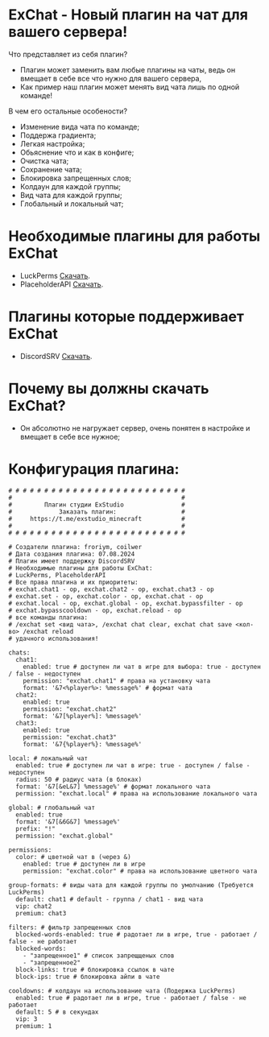 # ExChat - Новый плагин на чат для вашего сервера!

Что представляет из себя плагин?
- Плагин может заменить вам любые плагины на чаты, ведь он вмещает в себе все что нужно для вашего сервера,
- Как пример наш плагин может менять вид чата лишь по одной команде!

В чем его остальные особености?
- Изменение вида чата по команде;
- Поддержа градиента;
- Легкая настройка;
- Обьяснение что и как в конфиге;
- Очистка чата;
- Сохранение чата;
- Блокировка запрещенных слов;
- Колдаун для каждой группы;
- Вид чата для каждой группы;
- Глобальный и локальный чат;

# Необходимые плагины для работы ExChat
- LuckPerms [Скачать](https://luckperms.net/download).
- PlaceholderAPI [Скачать](https://www.spigotmc.org/resources/placeholderapi.6245/).

# Плагины которые поддерживает ExChat
- DiscordSRV [Скачать](https://www.spigotmc.org/resources/discordsrv.18494/).

# Почему вы должны скачать ExChat?
- Он абсолютно не нагружает сервер, очень понятен в настройке и вмещает в себе все нужное;

# Конфигурация плагина:
```
# # # # # # # # # # # # # # # # # # # # # # # # #
#                                               #
#         Плагин студии ExStudio                #
#             Заказать плагин:                  #
#     https://t.me/exstudio_minecraft           #
#                                               #
# # # # # # # # # # # # # # # # # # # # # # # # #

# Создатели плагина: froriym, coilwer
# Дата создания плагина: 07.08.2024
# Плагин имеет поддержку DiscordSRV
# Необходимые плагины для работы ExChat:
# LuckPerms, PlaceholderAPI
# Все права плагина и их приоритеты:
# exchat.chat1 - op, exchat.chat2 - op, exchat.chat3 - op
# exchat.set - op, exchat.color - op, exchat.chat - op
# exchat.local - op, exchat.global - op, exchat.bypassfilter - op
# exchat.bypasscooldown - op, exchat.reload - op
# все команды плагина:
# /exchat set <вид чата>, /exchat chat clear, exchat chat save <кол-во> /exchat reload
# удачного использования!

chats:
  chat1:
    enabled: true # доступен ли чат в игре для выбора: true - доступен / false - недоступен
    permission: "exchat.chat1" # права на установку чата
    format: '&7<%player%>: %message%' # формат чата
  chat2:
    enabled: true
    permission: "exchat.chat2"
    format: '&7[%player%]: %message%'
  chat3:
    enabled: true
    permission: "exchat.chat3"
    format: '&7{%player%}: %message%'

local: # локальный чат
  enabled: true # доступен ли чат в игре: true - доступен / false - недоступен
  radius: 50 # радиус чата (в блоках)
  format: '&7[&eL&7] %message%' # формат локального чата
  permission: "exchat.local" # права на использование локального чата

global: # глобальный чат
  enabled: true
  format: '&7[&6G&7] %message%'
  prefix: "!"
  permission: "exchat.global"

permissions:
  color: # цветной чат в (через &)
    enabled: true # доступен ли в игре
    permission: "exchat.color" # права на использование цветного чата

group-formats: # виды чата для каждой группы по умолчанию (Требуется LuckPerms)
  default: chat1 # default - группа / chat1 - вид чата
  vip: chat2
  premium: chat3

filters: # фильтр запрещенных слов
  blocked-words-enabled: true # радотает ли в игре, true - работает / false - не работает
  blocked-words:
    - "запрещенное1" # список запрещщеных слов
    - "запрещенное2"
  block-links: true # блокировка ссылок в чате
  block-ips: true # блокировка айпи в чате

cooldowns: # колдаун на использование чата (Подержка LuckPerms)
  enabled: true # радотает ли в игре, true - работает / false - не работает
  default: 5 # в секундах
  vip: 3
  premium: 1
```

